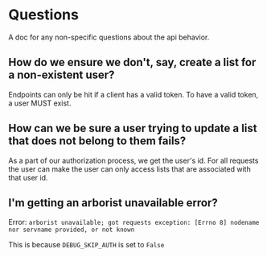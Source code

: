# Questions

A doc for any non-specific questions about the api behavior.

## How do we ensure we don't, say, create a list for a non-existent user?

Endpoints can only be hit if a client has a valid token. To have a valid token, a user MUST exist.

## How can we be sure a user trying to update a list that does not belong to them fails?

As a part of our authorization process, we get the user's id. For all requests the user can make
the user can only access lists that are associated with that user id.

## I'm getting an arborist unavailable error?

Error:
`arborist unavailable; got requests exception: [Errno 8] nodename nor servname provided, or not known`

This is because `DEBUG_SKIP_AUTH` is set to `False`